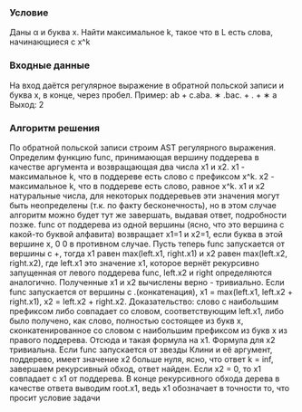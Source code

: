 ### Условие
Даны α и буква x. Найти максимальное k, такое что в L есть слова, начинающиеся с x^k
### Входные данные
На вход даётся регулярное выражение в обратной польской записи и буква x, в конце, через пробел. Пример: ab + c.aba. ∗ .bac. + . + ∗ a
Выход: 2
### Алгоритм решения
По обратной польской записи строим AST регулярного выражения. Определим функцию func, принимающая вершину поддерева в качестве аргумента и возвращающая два числа x1 и x2. x1 - максимальное k, что в поддереве есть слово с префиксом x^k. x2 - максимальное k, что в поддереве есть слово, равное x^k. x1 и x2 натуральные числа, для некоторых поддеревьев эти значения могут быть неопределены (т.к. по факту бесконечность), но в этом случае алгоритм можно будет тут же завершать, выдавая ответ, подробности позже. func от поддерева из одной вершины (ясно, что это вершина с какой-то буквой алфавита) возвращает x1=1 и x2=1, если буква в этой вершине x, 0 0 в противном случае. Пусть теперь func запускается от вершины с +, тогда x1 равен max(left.x1, right.x1) и x2 равен max(left.x2, right.x2), где left.x1 это значение x1, которое вернёт рекурсивно запущенная от левого поддерева func, left.x2 и right определяются аналогично. Полученные x1 и x2 вычислены верно - тривиально. Если func запускается от вершины с .(конкатенация), x1 = max(left.x1, left.x2 + right.x1), x2 = left.x2 + right.x2. Доказательство: слово с наибольшим префиксом либо совпадает со словом, соответствующим left.x1, либо было получено, как слово, полностью состоящее из букв x, сконкатенированное со словом с наибольшим префиксом из букв x из правого поддерева. Отсюда и такая формула на x1. Формула для x2 тривиальна. Если func запускается от звезды Клини и её аргумент, поддерево, имеет значение x2 больше нуля, ясно, что ответ k = inf, завершаем рекурсивный обход, ответ найден. Если x2 = 0, то x1 совпадает с x1 от поддерева. В конце рекурсивного обхода дерева в качестве ответа выводим root.x1, ведь x1 обозначает в точности то, что просит условие задачи
